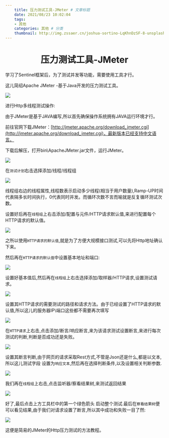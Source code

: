```yaml
---
    title: 压力测试工具-JMeter # 文章标题  
    date: 2021/08/23 10:02:04
    tags:
    - 其他
    categories: 其他 # 分类
    thumbnail: http://img.zssaer.cn/joshua-sortino-LqKhnDzSF-8-unsplash.jpg?x-oss-process=style/wallpaper # 略缩图
---
```

<h1 align = "center">压力测试工具-JMeter</h1>

学习了Sentinel框架后，为了测试并发等功能，需要使用工具才行。

这儿简绍Apache JMeter -基于Java开发的压力测试工具。

![](http://img.zssaer.cn/8ad4b31c8701a18bc4cdb31613c2b70e2938febd.jpeg)

进行Http多线程测试操作:

由于JMeter是基于JAVA编写,所以首先确保操作系统拥有JAVA运行环境才行。

前往官网下载JMeter：[http://jmeter.apache.org/download_jmeter.cgi](http://jmeter.apache.org/download_jmeter.cgi)，最新版本已经支持中文语言。

下载后解压，打开bin\ApacheJMeter.jar文件，运行JMeter。

![](http://img.zssaer.cn/20210819172921.png)

在`测试计划`右击选择添加/线程/线程组

![](http://img.zssaer.cn/20210819173126.png)

线程组右边的线程属性,线程数表示启动多少线程(相当于用户数量),Ramp-UP时间代表隔多长时间执行，0代表同时并发。而循环次数不言而喻就是反复循环测试次数。

设置好后再在`线程组`上右击添加/配置与元件/HTTP请求默认值,来进行配置每个HTTP请求的默认值。

![](http://img.zssaer.cn/20210819173621.png)

之所以使用`HTTP请求的默认值`,就是为了方便大规模接口测试,可以先将Http地址确认下来。

然后再在`HTTP请求的默认值`中设置基本地址和端口:

![](http://img.zssaer.cn/20210819173842.png)

设置好基本值后,然后再在`线程组`上右击选择添加/取样器/HTTP请求,设置测试请求。

![](http://img.zssaer.cn/20210819174009.png)

设置其HTTP请求的需要测试的路径和请求方法。由于已经设置了HTTP请求的默认值,所以这儿的服务器IP\端口这些都不需要再次填写

![](http://img.zssaer.cn/20210819174109.png)

在`HTTP请求`上右击,点击添加/断言/响应断言,来为该请求测试设置断言,来进行每次测试的判断,判断是否成功还是失败。

![](http://img.zssaer.cn/20210819174353.png)

设置其断言判断,由于网页的请求采取Rest方式,不管是Json还是什么,都是以文本,所以这儿测试字段 设置为`响应文本`,然后再在选择判断条件,以及设置相关判断参数.

![](http://img.zssaer.cn/20210819174543.png)

我们再在`线程组`上右击,点击监听器/察看结果树,来测试返回结果

![](http://img.zssaer.cn/20210819174833.png)

好了,最后点击上方工具栏中的第一个绿色箭头 启动整个测试.最后在`察看结果树`便可以看见结果,由于我们对请求设置了断言,所以其中成功和失败一目了然:

![](http://img.zssaer.cn/20210819175124.png)

这便是简易的JMeter的Http压力测试的方法教程。